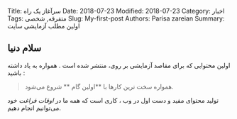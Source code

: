 Title: سرآغاز یک راه
Date: 2018-07-23
Modified: 2018-07-23
Category: اخبار
Tags: متفرقه, شخصی
Slug: My-first-post
Authors: Parisa zareian
Summary: اولین مطلب آزمایشی سایت
## سلام دنیا

اولین محتوایی که برای مقاصد آزمایشی بر روی، منتشر شده است . همواره به یاد داشته باشید :

> همواره سخت ترین کارها با **اولین گام ** شروع می‌شود.

تولید محتوای مفید و دست اول در وب ، کاری است که همه ما در *اوقات فراغت* خود می‌توانیم انجام دهیم.